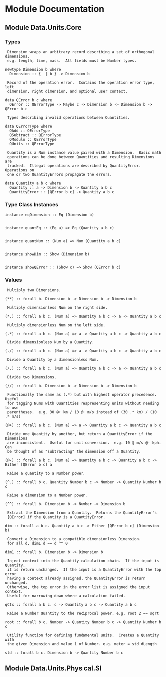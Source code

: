 # Module Documentation

## Module Data.Units.Core

### Types

     Dimension wraps an arbitrary record describing a set of orthogonal dimensions.
     e.g. length, time, mass.  All fields must be Number types.

    newtype Dimension b where
      Dimension :: {  | b } -> Dimension b

     Record of the operation error.  Contains the operation error type, left
     dimension, right dimension, and optional user context.

    data QError b c where
      QError :: QErrorType -> Maybe c -> Dimension b -> Dimension b -> QError b c

     Types describing invalid operations between Quantities.

    data QErrorType where
      QAdd :: QErrorType
      QSubtract :: QErrorType
      QModulo :: QErrorType
      QUnits :: QErrorType

     Quantity is a Num instance value paired with a Dimension.  Basic math
     operations can be done between Quantities and resulting Dimensions are 
     tracked.  Illegal operations are described by QuantityError.  Operations on 
     one or two QuantityErrors propagate the errors.

    data Quantity a b c where
      Quantity :: a -> Dimension b -> Quantity a b c
      QuantityError :: [QError b c] -> Quantity a b c


### Type Class Instances


    instance eqDimension :: Eq (Dimension b)


    instance quantEq :: (Eq a) => Eq (Quantity a b c)


    instance quantNum :: (Num a) => Num (Quantity a b c)


    instance showDim :: Show (Dimension b)


    instance showQError :: (Show c) => Show (QError b c)


### Values

     Multiply two Dimensions.

    (**) :: forall b. Dimension b -> Dimension b -> Dimension b

     Multiply dimensionless Num on the right side.

    (*.) :: forall a b c. (Num a) => Quantity a b c -> a -> Quantity a b c

     Multiply dimensionless Num on the left side.

    (.*) :: forall a b c. (Num a) => a -> Quantity a b c -> Quantity a b c

     Divide dimensionless Num by a Quantity.

    (./) :: forall a b c. (Num a) => a -> Quantity a b c -> Quantity a b c

     Divide a Quantity by a dimensionless Num.

    (/.) :: forall a b c. (Num a) => Quantity a b c -> a -> Quantity a b c

     Divide two Dimensions.

    (//) :: forall b. Dimension b -> Dimension b -> Dimension b

     Functionally the same as (.*) but with highest operator precedence. Useful
     for tagging Nums with Quantities respresenting units without needing to use 
     parentheses.  e.g. 30 @+ km / 10 @+ m/s instead of (30 .* km) / (10 .* m/s)

    (@+) :: forall a b c. (Num a) => a -> Quantity a b c -> Quantity a b c

     Divide one Quantity by another, but return a QuantityError if the Dimensions
     are inconsistent.  Useful for unit conversion.  e.g. 10 @ m/s @- kph.  Can
     be thought of as "subtracting" the dimension off a Quantity.

    (@-) :: forall a b c. (Num a) => Quantity a b c -> Quantity a b c -> Either [QError b c] a

     Raise a quantity to a Number power.

    (^.) :: forall b c. Quantity Number b c -> Number -> Quantity Number b c

     Raise a dimension to a Number power.

    (^^) :: forall b. Dimension b -> Number -> Dimension b

     Extract the Dimension from a Quantity.  Returns the QuantityError's
     [QError] if the Quantity is a QuantityError.

    dim :: forall a b c. Quantity a b c -> Either [QError b c] (Dimension b)

     Convert a Dimension to a compatible dimensionless Dimension.
     for all d, dim1 d == d ^^ 0

    dim1 :: forall b. Dimension b -> Dimension b

     Inject context into the Quantity calculation chain.  If the input is Quantity,
     it is return unchanged.  If the input is a QuantityError with the top error
     having a context already assigned, the QuantityError is return unchanged.  
     Otherwise, the top error in the error list is assigned the input context.
     Useful for narrowing down where a calculation failed.

    qCtx :: forall a b c. c -> Quantity a b c -> Quantity a b c

     Raise a Number Quantity to the reciprocal power. e.g. root 2 == sqrt

    root :: forall b c. Number -> Quantity Number b c -> Quantity Number b c

     Utility function for defining fundamental units.  Creates a Quantity with
     the given Dimension and value 1 of Number. e.g. meter = std dLength

    std :: forall b c. Dimension b -> Quantity Number b c


## Module Data.Units.Physical.SI


